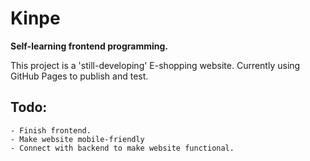 # Kinpe

**Self-learning frontend programming.**

This project is a 'still-developing' E-shopping website. Currently using GitHub Pages to publish and test.

## Todo:
    - Finish frontend.
    - Make website mobile-friendly
    - Connect with backend to make website functional.

